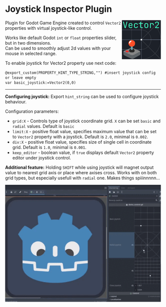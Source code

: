 # Joystick Inspector Plugin
<img src="https://raw.githubusercontent.com/MAGGen-hub/Joystick-Godot-Inspector-Plugin/refs/heads/master/pictures/logo.png" style="width: 25%; overflow: hidden;" align="right">

Plugin for Godot Game Engine created to control `Vector2` properties with virtual joystick-like control.

Works like default Godot `int` or `float` properties slider, but in two dimensions.\
Can be used to smoothly adjust 2d values with your mouse in selected range.

To enable joystick for Vector2 property use next code:
```gdscript
@export_custom(PROPERTY_HINT_TYPE_STRING,"") #insert joystick config or leave empty
var basic_joystick:=Vector2(0,0)
```
***
**Configuring joystick:** Export `hint_string` can be used to configure joystick behaviour.

Configuration parameters:

- `grid:X` - Controls type of joystick coordinate grid. `X` can be set `basic` and `radial` values. Default is `basic`
- `limit:X` - positive float value, specifies maximum value that can be set to `Vector2` property with a joystick. Default is `2.0`, minimal is `0.002`.
- `div:X` - positive float value, specifies size of single cell in coordinate grid. Default is `1.0`, minimal is `0.001`.
- `keep_editor` - boolean value, if `true` displays default `Vector2` property editor under joystick control.

**Additional feature:** Holding `SHIFT` while using joystick will magnet output value to nearest grid axis or place where axises cross. 
Works with on both grid types, but especially usefull with `radial` one. Makes things spiiinnnnn...

![Usage Example](https://raw.githubusercontent.com/MAGGen-hub/Joystick-Godot-Inspector-Plugin/refs/heads/master/pictures/joystick_plugin_demo.gif)

